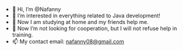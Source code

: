 - 👋 Hi, I’m @Nafanny
- 👀 I’m interested in everything related to Java development!
- 🌱 Now I am studying at home and my friends help me.
- 💞️ Now I’m not looking for cooperation, but I will not refuse help in training.
- 📫 My contact email: nafanny08@gmail.com

<!---
Nafanny/Nafanny is a ✨ special ✨ repository because its `README.md` (this file) appears on your GitHub profile.
You can click the Preview link to take a look at your changes.
--->
